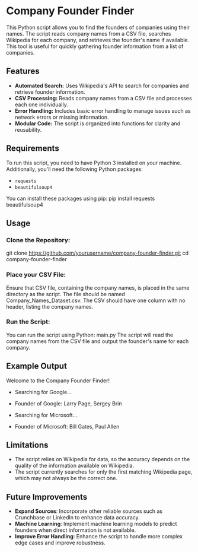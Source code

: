 # Company Founder Finder

This Python script allows you to find the founders of companies using their names. The script reads company names from a CSV file, searches Wikipedia for each company, and retrieves the founder's name if available. This tool is useful for quickly gathering founder information from a list of companies.

## Features

- **Automated Search:** Uses Wikipedia's API to search for companies and retrieve founder information.
- **CSV Processing:** Reads company names from a CSV file and processes each one individually.
- **Error Handling:** Includes basic error handling to manage issues such as network errors or missing information.
- **Modular Code:** The script is organized into functions for clarity and reusability.

## Requirements

To run this script, you need to have Python 3 installed on your machine. Additionally, you'll need the following Python packages:

- `requests`
- `beautifulsoup4`

You can install these packages using pip:
pip install requests beautifulsoup4

## Usage
### Clone the Repository:
git clone https://github.com/yourusername/company-founder-finder.git
cd company-founder-finder

### Place your CSV File:
Ensure that CSV file, containing the company names, is placed in the same directory as the script. The file should be named Company_Names_Dataset.csv. The CSV should have one column with no header, listing the company names.

### Run the Script:
You can run the script using Python: main.py
The script will read the company names from the CSV file and output the founder's name for each company.

## Example Output

Welcome to the Company Founder Finder!

- Searching for Google...
- Founder of Google: Larry Page, Sergey Brin

- Searching for Microsoft...
- Founder of Microsoft: Bill Gates, Paul Allen

## Limitations
- The script relies on Wikipedia for data, so the accuracy depends on the quality of the information available on Wikipedia.
- The script currently searches for only the first matching Wikipedia page, which may not always be the correct one.

## Future Improvements
- **Expand Sources**: Incorporate other reliable sources such as Crunchbase or LinkedIn to enhance data accuracy.
- **Machine Learning**: Implement machine learning models to predict founders when direct information is not available.
- **Improve Error Handling**: Enhance the script to handle more complex edge cases and improve robustness.
